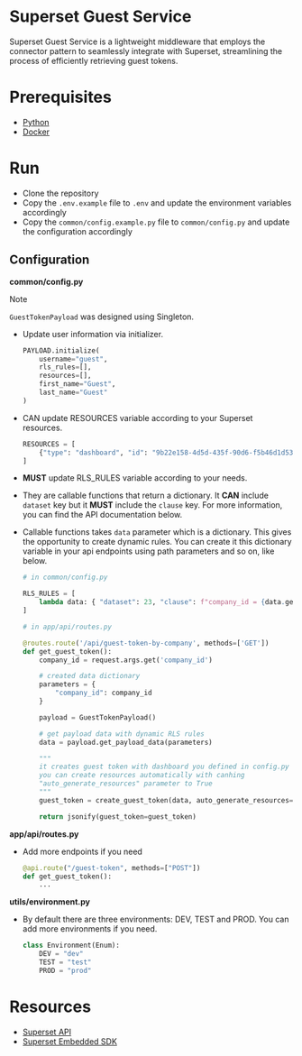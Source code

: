 # Superset Guest Service

Superset Guest Service is a lightweight middleware that employs the connector pattern to seamlessly integrate with Superset, streamlining the process of efficiently retrieving guest tokens.

# Prerequisites

- [Python](https://www.python.org/downloads/) 
- [Docker](https://docs.docker.com/get-docker/)

# Run

- Clone the repository
- Copy the `.env.example` file to `.env` and update the environment variables accordingly
- Copy the `common/config.example.py` file to `common/config.py` and update the configuration accordingly

## Configuration 

**common/config.py**

> [!NOTE]
> `GuestTokenPayload` was designed using Singleton.  

- Update user information via initializer.

    ```python
    PAYLOAD.initialize(
        username="guest",
        rls_rules=[],
        resources=[],
        first_name="Guest",
        last_name="Guest"
    )
    ```

- CAN update RESOURCES variable according to your Superset resources.

    ```python
    RESOURCES = [
        {"type": "dashboard", "id": "9b22e158-4d5d-435f-90d6-f5b46d1d53f0"}
    ]
    ```

- **MUST** update RLS_RULES variable according to your needs.
- They are callable functions that return a dictionary. It **CAN** include `dataset` key but it **MUST** include the `clause` key. For more information, you can find the API documentation below.
- Callable functions takes `data` parameter which is a dictionary. This gives the opportunity to create dynamic rules. You can create it this dictionary variable in your api endpoints using path parameters and so on, like below.

    ```python
    # in common/config.py

    RLS_RULES = [
        lambda data: { "dataset": 23, "clause": f"company_id = {data.get('company_id')}" },
    ]

    # in app/api/routes.py

    @routes.route('/api/guest-token-by-company', methods=['GET'])
    def get_guest_token():
        company_id = request.args.get('company_id')

        # created data dictionary
        parameters = {
            "company_id": company_id
        }

        payload = GuestTokenPayload()

        # get payload data with dynamic RLS rules
        data = payload.get_payload_data(parameters)

        """
        it creates guest token with dashboard you defined in config.py
        you can create resources automatically with canhing 
        "auto_generate_resources" parameter to True
        """ 
        guest_token = create_guest_token(data, auto_generate_resources=False)

        return jsonify(guest_token=guest_token)
    ```

**app/api/routes.py**

- Add more endpoints if you need 

    ```python
    @api.route("/guest-token", methods=["POST"])
    def get_guest_token():
        ...
    ```

**utils/environment.py**

- By default there are three environments: DEV, TEST and PROD. You can add more environments if you need.

    ```python
    class Environment(Enum):
        DEV = "dev"
        TEST = "test"
        PROD = "prod"
    ```

# Resources

- [Superset API](https://superset.apache.org/docs/api/)
- [Superset Embedded SDK](https://www.npmjs.com/package/@superset-ui/embedded-sdk)